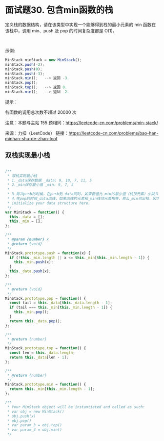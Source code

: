# 面试题30. 包含min函数的栈

定义栈的数据结构，请在该类型中实现一个能够得到栈的最小元素的 min 函数在该栈中，调用 min、push 及 pop 的时间复杂度都是 O(1)。

 

示例:
```js
MinStack minStack = new MinStack();
minStack.push(-2);
minStack.push(0);
minStack.push(-3);
minStack.min();   --> 返回 -3.
minStack.pop();
minStack.top();   --> 返回 0.
minStack.min();   --> 返回 -2.
```

提示：

各函数的调用总次数不超过 20000 次
 

注意：本题与主站 155 题相同：https://leetcode-cn.com/problems/min-stack/

来源：力扣（LeetCode）
链接：https://leetcode-cn.com/problems/bao-han-minhan-shu-de-zhan-lcof

## 双栈实现最小栈

```js

/**
 * 双栈实现最小栈
 * 1._data保存数据 _data: 9, 10, 7, 11, 5
 * 2._min保存最小值 _min: 9, 7, 5
 * 
 * 3.每次push的时候，在push到_data同时，如果新值比_min的最小值（栈顶元素）小就入栈_min，否则不入_min
 * 4.在pop的时候_data出栈，如果出栈的元素和_min栈顶元素相等，那么_min也出栈，因为这个最小值已经失效
 * initialize your data structure here.
 */
var MinStack = function() {
  this._data = [];
  this._min = [];
};

/** 
 * @param {number} x
 * @return {void}
 */
MinStack.prototype.push = function(x) {
  if (!this._min.length || x <= this._min[this._min.length - 1]) {
    this._min.push(x);
  }
  this._data.push(x);
};

/**
 * @return {void}
 */
MinStack.prototype.pop = function() {
  const tail = this._data[this._data.length - 1];
  if (tail === this._min[this._min.length - 1]) {
    this._min.pop();
  }
  return this._data.pop();
};

/**
 * @return {number}
 */
MinStack.prototype.top = function() {
  const len = this._data.length;
  return this._data[len - 1];
};

/**
 * @return {number}
 */
MinStack.prototype.min = function() {
  return this._min[this._min.length - 1];
};

/**
 * Your MinStack object will be instantiated and called as such:
 * var obj = new MinStack()
 * obj.push(x)
 * obj.pop()
 * var param_3 = obj.top()
 * var param_4 = obj.min()
 */
```